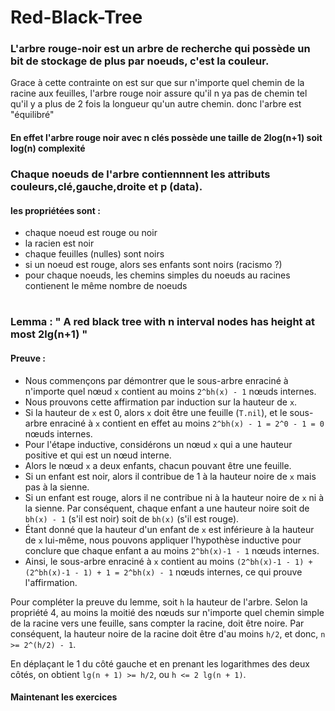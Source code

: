 # Red-Black-Tree
### L'arbre rouge-noir est un arbre de recherche qui possède un bit de stockage de plus par noeuds, c'est la couleur.
Grace à cette contrainte on est sur que sur n'importe quel chemin de la racine aux feuilles, l'arbre rouge noir assure qu'il n ya pas de chemin tel qu'il y a plus de 2 fois la longueur qu'un autre chemin. donc l'arbre est "équilibré"
#### En effet l'arbre rouge noir avec n clés possède une taille de 2log(n+1) soit log(n) complexité
### Chaque noeuds de l'arbre contiennnent les attributs couleurs,clé,gauche,droite et p (data).

#### les propriétées sont : 
- chaque noeud est rouge ou noir
- la racien est noir
- chaque feuilles (nulles) sont noirs
- si un noeud est rouge, alors ses enfants sont noirs (racismo ?)
- pour chaque noeuds, les chemins simples du noeuds au racines contienent le même nombre de noeuds

#
### Lemma : " A red black tree with n interval nodes has height at most 2lg(n+1) "

#### Preuve : 
- Nous commençons par démontrer que le sous-arbre enraciné à n'importe quel nœud `x` contient au moins `2^bh(x) - 1` nœuds internes. 
- Nous prouvons cette affirmation par induction sur la hauteur de `x`. 
- Si la hauteur de `x` est 0, alors `x` doit être une feuille (`T.nil`), et le sous-arbre enraciné à `x` contient en effet au moins `2^bh(x) - 1 = 2^0 - 1 = 0` nœuds internes. 
- Pour l'étape inductive, considérons un nœud `x` qui a une hauteur positive et qui est un nœud interne. 
- Alors le nœud `x` a deux enfants, chacun pouvant être une feuille. 
- Si un enfant est noir, alors il contribue de 1 à la hauteur noire de `x` mais pas à la sienne. 
- Si un enfant est rouge, alors il ne contribue ni à la hauteur noire de `x` ni à la sienne. Par conséquent, chaque enfant a une hauteur noire soit de `bh(x) - 1` (s'il est noir) soit de `bh(x)` (s'il est rouge). 
- Étant donné que la hauteur d'un enfant de `x` est inférieure à la hauteur de `x` lui-même, nous pouvons appliquer l'hypothèse inductive pour conclure que chaque enfant a au moins `2^bh(x)-1 - 1` nœuds internes. 
- Ainsi, le sous-arbre enraciné à `x` contient au moins `(2^bh(x)-1 - 1) + (2^bh(x)-1 - 1) + 1 = 2^bh(x) - 1` nœuds internes, ce qui prouve l'affirmation.

Pour compléter la preuve du lemme, soit `h` la hauteur de l'arbre. Selon la propriété 4, au moins la moitié des nœuds sur n'importe quel chemin simple de la racine vers une feuille, sans compter la racine, doit être noire. Par conséquent, la hauteur noire de la racine doit être d'au moins `h/2`, et donc,
`n >= 2^(h/2) - 1`.

En déplaçant le 1 du côté gauche et en prenant les logarithmes des deux côtés, on obtient `lg(n + 1) >= h/2`, ou `h <= 2 lg(n + 1)`.


#### Maintenant les exercices
